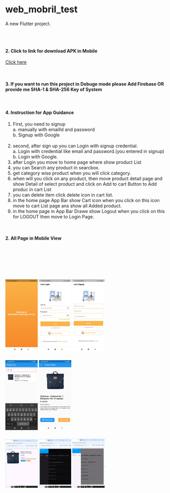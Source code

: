 # web_mobril_test

A new Flutter project.

<br/>


<br>

<p><h4>2. Click to link for download APK in Mobile</h4>
<a href="https://drive.google.com/file/d/14gt69_PrLVeU1qEMD1COxgtbPqr6bmRX/view?usp=sharing">Click here</a>
</p>
<br>

<p><h4>3. If you want to run this project in  Debuge mode please Add Firebase OR provide me SHA-1 & SHA-256 Key of System</h4></p>
<br>

<p><h4>4. Instruction for App Guidance</h4></p>

1. First, you need to signup<br/>
   a. manually with emailId and password<br/>
   b. Signup with Google<br/>
   <br/>
2. second, after sign up you can Login with signup credential.<br/>
   a. Login with credential like email and password.(you entered in signup)<br/>
   b. Login with Google.<br/>
3. after Login you move to home page where show product List<br/>
4. you can Search any product in searcbox.<br/>
5. get category wise product when you will click category.<br/>
6. when will you click on any product, then move product detail page and show Detail of select product and click on Add to cart Button to Add produc in cart List<br/>
7. you can delete item click delete icon in cart list.
8. in the home page App Bar show Cart icon when you click on this icon move to cart List page ans show all Added product.<br/>
8. in the home page in App Bar Drawe show Logout when you click on this for LOGOUT then move to Login Page.<br/>

<br>
<h4>2. All Page in Mobile View</h4>
<p float="left" style="margin-top:120px">
  <img src='https://github.com/regendraSuman2017/web_mobril_test/blob/main/assets/screen_shot/1..jpg' style="width: 20%; height: 20%; margin-bottom: 10px;"/>
  <img src='https://github.com/regendraSuman2017/web_mobril_test/blob/main/assets/screen_shot/2..jpg' style="width: 20%; height: 20%; margin-bottom: 10px;"/>
  <img src='https://github.com/regendraSuman2017/web_mobril_test/blob/main/assets/screen_shot/3..jpg' style="width: 20%; height: 20%; margin-bottom: 
    10px;"/>
</p>
<p float='left'>
  <img src='https://github.com/regendraSuman2017/ellemora_test/blob/main/assets/screen_shots/productList_with_search.jpg' style="width: 20%; height: 20%; margin-bottom: 10px;"/>
  <img src='https://github.com/regendraSuman2017/ellemora_test/blob/main/assets/screen_shots/product_detail_page.jpg' style="width: 20%; height: 20%; margin-bottom: 10px;"/>
  
</p>


<p float='left'>
  <img src='https://github.com/regendraSuman2017/ellemora_test/blob/main/assets/screen_shots/tab_product_detail.png' style="width: 20%; height: 20%; margin-bottom: 20px;"/>
  <img src='https://github.com/regendraSuman2017/ellemora_test/blob/main/assets/screen_shots/tab_dark_theme.png' style="width: 20%; height: 20%; margin-bottom: 20px;"/>
  <img src='https://github.com/regendraSuman2017/ellemora_test/blob/main/assets/screen_shots/tab_light_theme.png' style="width: 20%; height: 20%; margin-bottom: 20px;"/>
  
</p>



